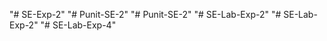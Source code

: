 "# SE-Exp-2" 
"# Punit-SE-2" 
"# Punit-SE-2" 
"# SE-Lab-Exp-2" 
"# SE-Lab-Exp-2" 
"# SE-Lab-Exp-4" 
